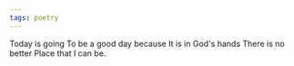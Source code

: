 ```yaml
---
tags: poetry
---
```




Today is going
To be a good day because 
It is in God's hands
There is no better
Place that I can be. 
